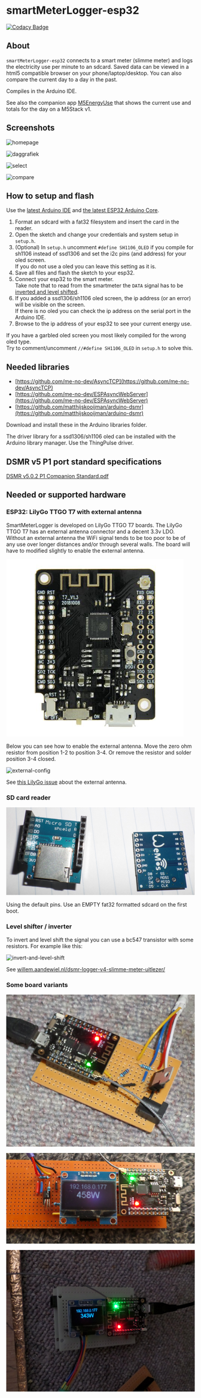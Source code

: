 # smartMeterLogger-esp32

[![Codacy Badge](https://api.codacy.com/project/badge/Grade/5abe0cc3faa54a05a6acfe6b68e5eac6)](https://app.codacy.com/gh/CelliesProjects/smartMeterLogger-esp32?utm_source=github.com&utm_medium=referral&utm_content=CelliesProjects/smartMeterLogger-esp32&utm_campaign=Badge_Grade)

## About

`smartMeterLogger-esp32` connects to a smart meter (slimme meter) and logs the electricity use per minute to an sdcard. Saved data can be viewed in a html5 compatible browser on your phone/laptop/desktop. You can also compare the current day to a day in the past.

Compiles in the Arduino IDE.

See also the companion app [M5EnergyUse](https://github.com/CelliesProjects/M5-energyUse) that shows the current use and totals for the day on a M5Stack v1.

## Screenshots

![homepage](https://user-images.githubusercontent.com/24290108/190145362-c3f6d9c5-b6c4-4021-999b-009468b346af.png)

![daggrafiek](https://user-images.githubusercontent.com/24290108/190145677-0206855c-0bdd-43c4-a79b-dd22dcc20211.png)

![select](https://user-images.githubusercontent.com/24290108/190147164-d3d2fc5b-c7e4-45ad-9924-6707d72e6681.png)

![compare](https://user-images.githubusercontent.com/24290108/190146801-1e97c788-b5f3-4310-b483-e797b78c5fe2.png)

## How to setup and flash

Use the [latest Arduino IDE](https://github.com/arduino/arduino-ide/releases/latest) and [the latest ESP32 Arduino Core](https://github.com/espressif/arduino-esp32/releases/latest).

1.  Format an sdcard with a fat32 filesystem and insert the card in the reader. 
2.  Open the sketch and change your credentials and system setup in `setup.h`.
3.  (Optional) In `setup.h` uncomment `#define SH1106_OLED` if you compile for sh1106 instead of ssd1306 and set the i2c pins (and address) for your oled screen.<br>If you do not use a oled you can leave this setting as it is.
4.  Save all files and flash the sketch to your esp32.
5.  Connect your esp32 to the smart meter.<br>Take note that to read from the smartmeter the `DATA` signal has to be [inverted and level shifted](#level-shifter--inverter).
6.  If you added a ssd1306/sh1106 oled screen, the ip address (or an error) will be visible on the screen.<br>If there is no oled you can check the ip address on the serial port in the Arduino IDE.
7.  Browse to the ip address of your esp32 to see your current energy use.

If you have a garbled oled screen you most likely compiled for the wrong oled type.<br>Try to comment/uncomment `//#define SH1106_OLED` in `setup.h` to solve this.

## Needed libraries

- [https://github.com/me-no-dev/AsyncTCP](https://github.com/me-no-dev/AsyncTCP)
- [https://github.com/me-no-dev/ESPAsyncWebServer](https://github.com/me-no-dev/ESPAsyncWebServer)
- [https://github.com/matthijskooijman/arduino-dsmr](https://github.com/matthijskooijman/arduino-dsmr)

Download and install these in the Arduino libraries folder.

The driver library for a ssd1306/sh1106 oled can be installed with the Arduino library manager. Use the ThingPulse driver.

## DSMR v5 P1 port standard specifications

[DSMR v5.0.2 P1 Companion Standard.pdf](https://github.com/matthijskooijman/arduino-dsmr/blob/master/specs/DSMR%20v5.0.2%20P1%20Companion%20Standard.pdf)

## Needed or supported hardware

### ESP32: LilyGo TTGO T7 with external antenna

SmartMeterLogger is developed on LilyGo TTGO T7 boards. The LilyGo TTGO T7 has an external antenna connector and a decent 3.3v LDO.<br>Without an external antenna the WiFi signal tends to be too poor to be of any use over longer distances and/or through several walls. The board will have to modified slightly to enable the external antenna. 

![T7 pic](img/t7.jpg)

Below you can see how to enable the external antenna. Move the zero ohm resistor from position 1-2 to position 3-4. Or remove the resistor and solder position 3-4 closed.

![external-config](https://user-images.githubusercontent.com/17033305/78676790-34fd1080-78e7-11ea-8bb0-aee88efe75a6.jpg)

See [this LilyGo issue](https://github.com/LilyGO/ESP32-MINI-32-V1.3/issues/4#issuecomment-610394847) about the external antenna.

### SD card reader

![card reader](img/sdboard.png)

Using the default pins.
Use an EMPTY fat32 formatted sdcard on the first boot. 

### Level shifter / inverter

To invert and level shift the signal you can use a bc547 transistor with some resistors. For example like this:

![invert-and-level-shift](https://willem.aandewiel.nl/wp-content/uploads/2019/04/DSMR_LevelShifter_Circuit-300x251.png)

See [willem.aandewiel.nl/dsmr-logger-v4-slimme-meter-uitlezer/](https://willem.aandewiel.nl/index.php/2019/04/09/dsmr-logger-v4-slimme-meter-uitlezer/)

### Some board variants

![board no oled](img/board_no_oled.png)

![board sh1106](img/board_sh1106.png)

![board ssd1306](img/board_ssd1306.png)
